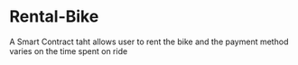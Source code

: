 # Rental-Bike
A Smart Contract taht allows user to rent the bike and the payment method varies on the time spent on ride 
